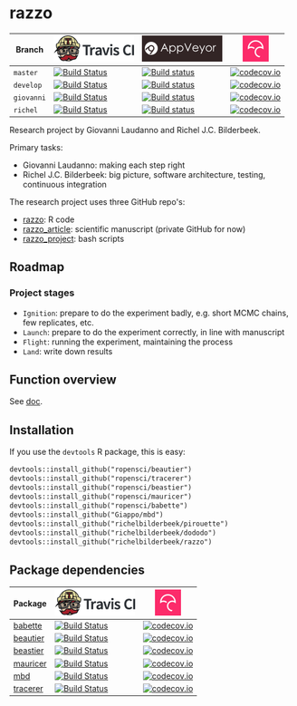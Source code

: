 # razzo

Branch|[![Travis CI logo](pics/TravisCI.png)](https://travis-ci.org)|[![AppVeyor logo](pics/AppVeyor.png)](https://www.appveyor.com)|[![Codecov logo](pics/Codecov.png)](https://www.codecov.io)
---|---|---|---
`master`|[![Build Status](https://travis-ci.org/richelbilderbeek/razzo.svg?branch=master)](https://travis-ci.org/richelbilderbeek/razzo) |[![Build status](https://ci.appveyor.com/api/projects/status/o6htu70cv6ttqw5r/branch/master?svg=true)](https://ci.appveyor.com/project/richelbilderbeek/razzo/branch/master)| [![codecov.io](https://codecov.io/github/richelbilderbeek/razzo/coverage.svg?branch=master)](https://codecov.io/github/richelbilderbeek/razzo?branch=master)
`develop`|[![Build Status](https://travis-ci.org/richelbilderbeek/razzo.svg?branch=develop)](https://travis-ci.org/richelbilderbeek/razzo) |[![Build status](https://ci.appveyor.com/api/projects/status/o6htu70cv6ttqw5r/branch/develop?svg=true)](https://ci.appveyor.com/project/richelbilderbeek/razzo/branch/develop)| [![codecov.io](https://codecov.io/github/richelbilderbeek/razzo/coverage.svg?branch=develop)](https://codecov.io/github/richelbilderbeek/razzo?branch=develop)
`giovanni`|[![Build Status](https://travis-ci.org/richelbilderbeek/razzo.svg?branch=giovanni)](https://travis-ci.org/richelbilderbeek/razzo) |[![Build status](https://ci.appveyor.com/api/projects/status/o6htu70cv6ttqw5r/branch/giovanni?svg=true)](https://ci.appveyor.com/project/richelbilderbeek/razzo/branch/giovanni)| [![codecov.io](https://codecov.io/github/richelbilderbeek/razzo/coverage.svg?branch=giovanni)](https://codecov.io/github/richelbilderbeek/razzo?branch=giovanni)
`richel`|[![Build Status](https://travis-ci.org/richelbilderbeek/razzo.svg?branch=richel)](https://travis-ci.org/richelbilderbeek/razzo) |[![Build status](https://ci.appveyor.com/api/projects/status/o6htu70cv6ttqw5r/branch/richel?svg=true)](https://ci.appveyor.com/project/richelbilderbeek/razzo/branch/richel)| [![codecov.io](https://codecov.io/github/richelbilderbeek/razzo/coverage.svg?branch=richel)](https://codecov.io/github/richelbilderbeek/razzo?branch=richel)

Research project by Giovanni Laudanno and Richel J.C. Bilderbeek.

Primary tasks:

 * Giovanni Laudanno: making each step right
 * Richel J.C. Bilderbeek: big picture, software architecture, testing, continuous integration

The research project uses three GitHub repo's:

 * [razzo](https://github.com/richelbilderbeek/razzo): R code
 * [razzo_article](https://github.com/richelbilderbeek/razzo_article): scientific manuscript (private GitHub for now)
 * [razzo_project](https://github.com/richelbilderbeek/razzo_project): bash scripts

## Roadmap

### Project stages

 * `Ignition`: prepare to do the experiment badly, e.g. short MCMC chains, few replicates, etc.
 * `Launch`: prepare to do the experiment correctly, in line with manuscript
 * `Flight`: running the experiment, maintaining the process
 * `Land`: write down results

## Function overview

See [doc](doc/README.md).

## Installation

If you use the `devtools` R package, this is easy:

```
devtools::install_github("ropensci/beautier")
devtools::install_github("ropensci/tracerer")
devtools::install_github("ropensci/beastier")
devtools::install_github("ropensci/mauricer")
devtools::install_github("ropensci/babette")
devtools::install_github("Giappo/mbd")
devtools::install_github("richelbilderbeek/pirouette")
devtools::install_github("richelbilderbeek/dododo")
devtools::install_github("richelbilderbeek/razzo")
```

## Package dependencies

Package|[![Travis CI logo](pics/TravisCI.png)](https://travis-ci.org)|[![Codecov logo](pics/Codecov.png)](https://www.codecov.io)
---|---|---
[babette](https://github.com/ropensci/babette)|[![Build Status](https://travis-ci.org/ropensci/babette.svg?branch=master)](https://travis-ci.org/ropensci/babette)|[![codecov.io](https://codecov.io/github/ropensci/babette/coverage.svg?branch=master)](https://codecov.io/github/ropensci/babette/branch/master)
[beautier](https://github.com/ropensci/beautier)|[![Build Status](https://travis-ci.org/ropensci/beautier.svg?branch=master)](https://travis-ci.org/ropensci/beautier)|[![codecov.io](https://codecov.io/github/ropensci/beautier/coverage.svg?branch=master)](https://codecov.io/github/ropensci/beautier/branch/master)
[beastier](https://github.com/ropensci/beastier)|[![Build Status](https://travis-ci.org/ropensci/beastier.svg?branch=master)](https://travis-ci.org/ropensci/beastier)|[![codecov.io](https://codecov.io/github/ropensci/beastier/coverage.svg?branch=master)](https://codecov.io/github/ropensci/beastier/branch/master)
[mauricer](https://github.com/ropensci/mauricer)|[![Build Status](https://travis-ci.org/ropensci/mauricer.svg?branch=master)](https://travis-ci.org/ropensci/mauricer)|[![codecov.io](https://codecov.io/github/ropensci/mauricer/coverage.svg?branch=master)](https://codecov.io/github/ropensci/mauricer/branch/master)
[mbd](https://github.com/Giappo/mbd)|[![Build Status](https://travis-ci.org/Giappo/mbd.svg?branch=master)](https://travis-ci.org/Giappo/mbd)|[![codecov.io](https://codecov.io/github/Giappo/mbd/coverage.svg?branch=master)](https://codecov.io/github/Giappo/mbd/branch/master)
[tracerer](https://github.com/ropensci/tracerer)|[![Build Status](https://travis-ci.org/ropensci/tracerer.svg?branch=master)](https://travis-ci.org/ropensci/tracerer)|[![codecov.io](https://codecov.io/github/ropensci/tracerer/coverage.svg?branch=master)](https://codecov.io/github/ropensci/tracerer/branch/master)
